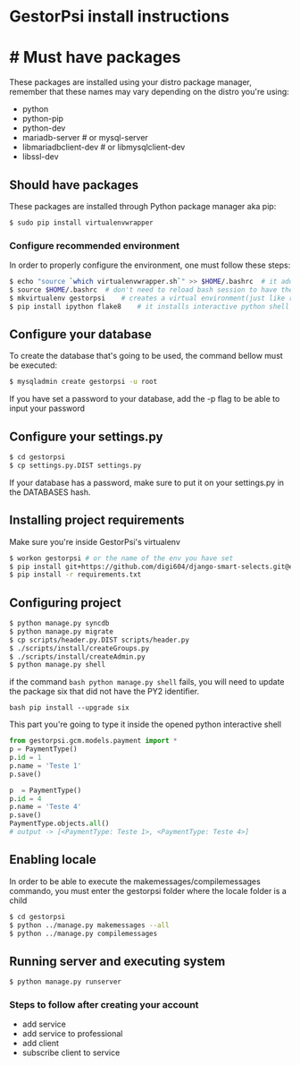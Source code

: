 #  GestorPsi install instructions
 
 # # Must have packages  

These packages are installed using your distro package manager, remember that these names may vary depending on the distro you're using:
- python
-  python-pip
- python-dev
- mariadb-server # or mysql-server
- libmariadbclient-dev # or libmysqlclient-dev
- libssl-dev

## Should have packages

These packages are installed through Python package manager aka pip:

```bash
$ sudo pip install virtualenvwrapper
```

### Configure recommended environment

In order to properly configure the environment, one must follow these steps:

```bash
$ echo "source `which virtualenvwrapper.sh`" >> $HOME/.bashrc  # it adds virtualenvwrapper commands to bash
$ source $HOME/.bashrc  # don't need to reload bash session to have the commands available to you
$ mkvirtualenv gestorpsi    # creates a virtual environment(just like rvm does to Ruby and maven does to Java projects)
$ pip install ipython flake8    # it installs interactive python shell and flake8 code validation to your virtual environment
```

## Configure your database

To create the database that's going to be used, the command bellow must be executed:

```bash
$ mysqladmin create gestorpsi -u root
```
If you have set a password to your database, add the -p flag to be able to input your password

## Configure your settings.py

```bash
$ cd gestorpsi
$ cp settings.py.DIST settings.py
```

If your database has a password, make sure to put it on your settings.py in the DATABASES hash.

## Installing project requirements

Make sure you're inside GestorPsi's virtualenv

```bash
$ workon gestorpsi # or the name of the env you have set
$ pip install git+https://github.com/digi604/django-smart-selects.git@eea07eeb759f75c77497b2425b84574cf6c6ac4d
$ pip install -r requirements.txt
```

## Configuring project

```bash
$ python manage.py syncdb
$ python manage.py migrate
$ cp scripts/header.py.DIST scripts/header.py
$ ./scripts/install/createGroups.py
$ ./scripts/install/createAdmin.py
$ python manage.py shell
```

if the command ```bash python manage.py shell``` fails, you will need to update the package six that did not have the PY2 identifier.

```bash pip install --upgrade six```

This part you're going to type it inside the opened python interactive shell

```python
from gestorpsi.gcm.models.payment import *
p = PaymentType()
p.id = 1
p.name = 'Teste 1'
p.save()

p  = PaymentType()
p.id = 4
p.name = 'Teste 4'
p.save()
PaymentType.objects.all()
# output -> [<PaymentType: Teste 1>, <PaymentType: Teste 4>]
```

## Enabling locale

In order to be able to execute the makemessages/compilemessages commando, you must enter the gestorpsi folder where the locale folder is a child

```bash
$ cd gestorpsi
$ python ../manage.py makemessages --all
$ python ../manage.py compilemessages
```

## Running server and executing system

```bash
$ python manage.py runserver
```

### Steps to follow after creating your account

- add service
- add service to professional
- add client
- subscribe client to service

